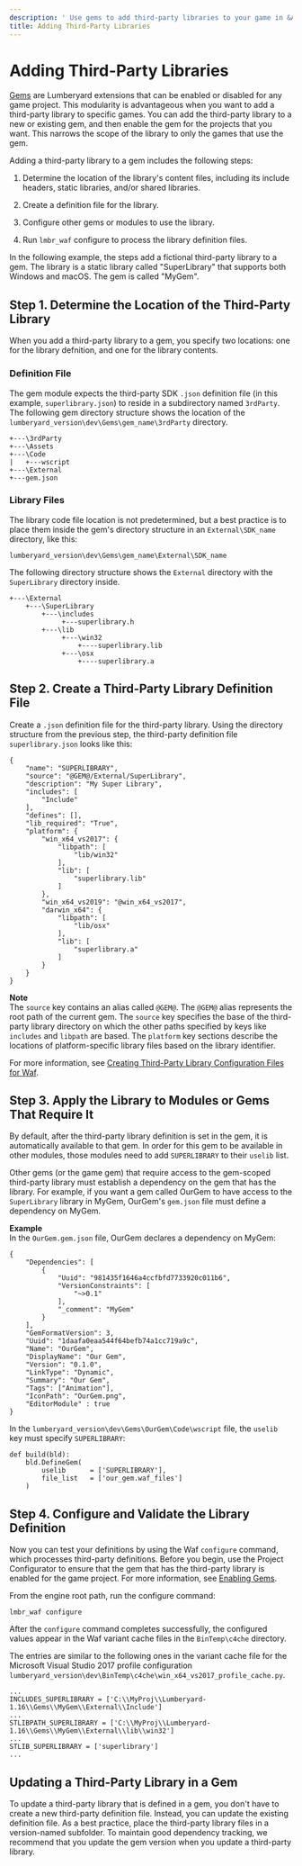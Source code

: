 ```yaml
---
description: ' Use gems to add third-party libraries to your game in &ALYlong;. '
title: Adding Third-Party Libraries
---
```

# Adding Third\-Party Libraries<a name="waf-adding-third-party-libraries"></a>

[Gems](gems-system-gems.md) are Lumberyard extensions that can be enabled or disabled for any game project\. This modularity is advantageous when you want to add a third\-party library to specific games\. You can add the third\-party library to a new or existing gem, and then enable the gem for the projects that you want\. This narrows the scope of the library to only the games that use the gem\.

Adding a third\-party library to a gem includes the following steps:

1. Determine the location of the library's content files, including its include headers, static libraries, and/or shared libraries\.

1. Create a definition file for the library\.

1. Configure other gems or modules to use the library\.

1. Run `lmbr_waf` configure to process the library definition files\.

In the following example, the steps add a fictional third\-party library to a gem\. The library is a static library called "SuperLibrary" that supports both Windows and macOS\. The gem is called "MyGem"\.

## Step 1\. Determine the Location of the Third\-Party Library<a name="waf-adding-third-party-libraries-determine-the-third-party-library-location"></a>

When you add a third\-party library to a gem, you specify two locations: one for the library defnition, and one for the library contents\.

### Definition File<a name="waf-adding-third-party-libraries-definition-files"></a>

The gem module expects the third\-party SDK `.json` definition file \(in this example, `superlibrary.json`\) to reside in a subdirectory named `3rdParty`\. The following gem directory structure shows the location of the `lumberyard_version\dev\Gems\gem_name\3rdParty` directory\.

```
+---\3rdParty
+---\Assets
+---\Code
|   +---wscript
+---\External
+---gem.json
```

### Library Files<a name="waf-adding-third-party-libraries-library-files"></a>

The library code file location is not predetermined, but a best practice is to place them inside the gem's directory structure in an `External\SDK_name` directory, like this:

`lumberyard_version\dev\Gems\gem_name\External\SDK_name`

The following directory structure shows the `External` directory with the `SuperLibrary` directory inside\.

```
+---\External
    +---\SuperLibrary
        +---\includes
             +---superlibrary.h
        +---\lib
             +---\win32
                 +----superlibrary.lib
             +---\osx
                 +----superlibrary.a
```

## Step 2\. Create a Third\-Party Library Definition File<a name="waf-adding-third-party-libraries-create-a-third-party-library-definition-file"></a>

Create a `.json` definition file for the third\-party library\. Using the directory structure from the previous step, the third\-party definition file `superlibrary.json` looks like this:

```
{
    "name": "SUPERLIBRARY",
    "source": "@GEM@/External/SuperLibrary",
    "description": "My Super Library",
    "includes": [
        "Include"
    ],
    "defines": [],
    "lib_required": "True",
    "platform": {
        "win_x64_vs2017": {
            "libpath": [
                "lib/win32"
            ],
            "lib": [
                "superlibrary.lib"
            ]
        },
        "win_x64_vs2019": "@win_x64_vs2017",
        "darwin_x64": {
            "libpath": [
                "lib/osx"
            ],
            "lib": [
                "superlibrary.a"
            ]
        }
    }
}
```

**Note**  
The `source` key contains an alias called `@GEM@`\. The `@GEM@` alias represents the root path of the current gem\. The `source` key specifies the base of the third\-party library directory on which the other paths specified by keys like `includes` and `libpath` are based\.
The `platform` key sections describe the locations of platform\-specific library files based on the library identifier\. 

For more information, see [Creating Third\-Party Library Configuration Files for Waf](waf-third-party-library-configurations.md)\.

## Step 3\. Apply the Library to Modules or Gems That Require It<a name="waf-adding-third-party-libraries-apply-the-library-to-modules-or-gems-that-require-it"></a>

By default, after the third\-party library definition is set in the gem, it is automatically available to that gem\. In order for this gem to be available in other modules, those modules need to add `SUPERLIBRARY` to their `uselib` list\.

Other gems \(or the game gem\) that require access to the gem\-scoped third\-party library must establish a dependency on the gem that has the library\. For example, if you want a gem called OurGem to have access to the `SuperLibrary` library in MyGem, OurGem's `gem.json` file must define a dependency on MyGem\.

**Example**  
In the `OurGem.gem.json` file, OurGem declares a dependency on MyGem:  

```
{
    "Dependencies": [
        {
            "Uuid": "981435f1646a4ccfbfd7733920c011b6",
            "VersionConstraints": [
                "~>0.1"
            ],
            "_comment": "MyGem"
        }
    ],
    "GemFormatVersion": 3,
    "Uuid": "1daafa0eaa544f64befb74a1cc719a9c",
    "Name": "OurGem",
    "DisplayName": "Our Gem",
    "Version": "0.1.0",
    "LinkType": "Dynamic",
    "Summary": "Our Gem",
    "Tags": ["Animation"],
    "IconPath": "OurGem.png",
    "EditorModule" : true
}
```

In the `lumberyard_version\dev\Gems\OurGem\Code\wscript` file, the `uselib` key must specify `SUPERLIBRARY`:

```
def build(bld):
    bld.DefineGem(
        uselib      = ['SUPERLIBRARY'],
        file_list   = ['our_gem.waf_files']
    )
```

## Step 4\. Configure and Validate the Library Definition<a name="waf-adding-third-party-libraries-configure-and-validate-the-library-definition"></a>

Now you can test your definitions by using the Waf `configure` command, which processes third\-party definitions\. Before you begin, use the Project Configurator to ensure that the gem that has the third\-party library is enabled for the game project\. For more information, see [Enabling Gems](gems-system-using-project-configurator.md)\.

From the engine root path, run the configure command:

```
lmbr_waf configure
```

After the `configure` command completes successfully, the configured values appear in the Waf variant cache files in the `BinTemp\c4che` directory\.

The entries are similar to the following ones in the variant cache file for the Microsoft Visual Studio 2017 profile configuration `lumberyard_version\dev\BinTemp\c4che\win_x64_vs2017_profile_cache.py`\.

```
...
INCLUDES_SUPERLIBRARY = ['C:\\MyProj\\Lumberyard-1.16\\Gems\\MyGem\\External\\Include']
...
STLIBPATH_SUPERLIBRARY = ['C:\\MyProj\\Lumberyard-1.16\\Gems\\MyGem\\External\\lib\\win32']
...
STLIB_SUPERLIBRARY = ['superlibrary']
...
```

## Updating a Third\-Party Library in a Gem<a name="waf-adding-third-party-libraries-updating-a-third-party-library-in-a-gem"></a>

To update a third\-party library that is defined in a gem, you don't have to create a new third\-party definition file\. Instead, you can update the existing definition file\. As a best practice, place the third\-party library files in a version\-named subfolder\. To maintain good dependency tracking, we recommend that you update the gem version when you update a third\-party library\.